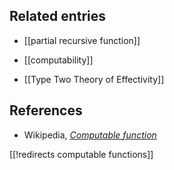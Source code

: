 
## Related entries

* [[partial recursive function]]

* [[computability]]

* [[Type Two Theory of Effectivity]]

## References

* Wikipedia, _[Computable function](http://en.wikipedia.org/wiki/Computable_function)_

[[!redirects computable functions]]

